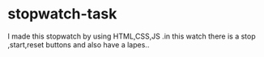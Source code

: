# stopwatch-task
 I made this stopwatch by using HTML,CSS,JS .in this watch there is a stop ,start,reset buttons and also have a lapes.. 
